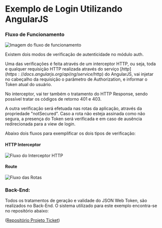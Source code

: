 # Exemplo de Login Utilizando AngularJS

### Fluxo de Funcionamento

![Imagem do fluxo de funcionamento](https://github.com/kelvinpalves/angular-exemplo-login/blob/master/doc/exemplo.png?raw=true)

Existem dois modos de verificação de autenticidade no módulo auth. 

Uma das verificações é feita através de um interceptor HTTP, ou seja, toda e qualquer requisição HTTP realizada através do serviço [$http](https://docs.angularjs.org/api/ng/service/$http) do AngularJS, vai injetar no cabeçalho da requisição o parâmetro de Authorization, e informar o Token atual do usuário.

No interceptor, vai ter também o tratamento do HTTP Response, sendo possível tratar os códigos de retorno 401 e 403.

A outra verificação será efetuada nas rotas da aplicação, através da propriedade "notSecured".
Caso a rota não esteja assinada como não segura, a presença do Token será verificada e em caso de ausência redirecionada para a view de login.

Abaixo dois fluxos para exemplificar os dois tipos de verificação:

#### HTTP Interceptor

![Fluxo do Interceptor HTTP](https://github.com/kelvinpalves/angular-exemplo-login/blob/master/doc/interceptor.png?raw=true)

#### Route

![Fluxo das Rotas](https://github.com/kelvinpalves/angular-exemplo-login/blob/master/doc/rota.png?raw=true)

### Back-End:

Todos os tratamentos de geração e validade do JSON Web Token, são realizados no Back-End.
O sistema utilizado para este exemplo encontra-se no repositório abaixo:

([Repositório Projeto Ticket](https://github.com/cgoettert/tickets))